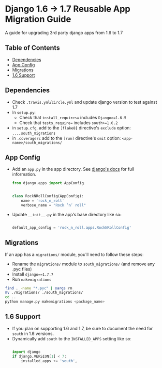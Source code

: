 # Django 1.6 -> 1.7 Reusable App Migration Guide
A guide for upgrading 3rd party django apps from 1.6 to 1.7

## Table of Contents
- [Dependencies](#dependencies)
- [App Config](#app-config)
- [Migrations](#migrations)
- [1.6 Support](#1.6-support)

## Dependencies
- Check `.travis.yml`/`circle.yml` and update django version to test against 1.7
- In `setup.py`:
  - Check that `install_requires=` includes `Django>=1.6.5`
  - Check that `tests_require=` includes `south>=1.0.2`
- in `setup.cfg`, add to the `[flake8]` directive's `exclude` option: `...,south_migrations`
- in `.coveragerc` add to the `[run]` directive's `omit` option: `<app-name>/south_migrations/` 

## App Config
- Add an `app.py` in the app directory. See [django's docs](https://docs.djangoproject.com/en/1.7/ref/applications/#for-application-authors) for full information.
  ```python
  from django.apps import AppConfig


  class RockNRollConfig(AppConfig):
      name = 'rock_n_roll'
      verbose_name = "Rock ’n’ roll"
  
  ```
- Update `__init__.py` in the app's base directory like so:
  ```python
  
  default_app_config = 'rock_n_roll.apps.RockNRollConfig'
  ```

## Migrations
If an app has a `migrations/` module, you'll need to follow these steps:
- Rename the `migrations/` module to `south_migrations/` (and remove any .pyc files)
- Install `django==1.7.7`
- Run `makemigrations` 

```bash
find . -name "*.pyc" | xargs rm
mv ./migrations/ ./south_migrations/
cd ..
python manage.py makemigrations <package_name>
```

## 1.6 Support
- If you plan on supporting 1.6 and 1.7, be sure to document the need for `south` in 1.6 versions.
- Dynamically add `south` to the `INSTALLED_APPS` setting like so:
  ```python
  
  import django
  if django.VERSION[1] < 7:
      installed_apps += 'south',
  ```
            
